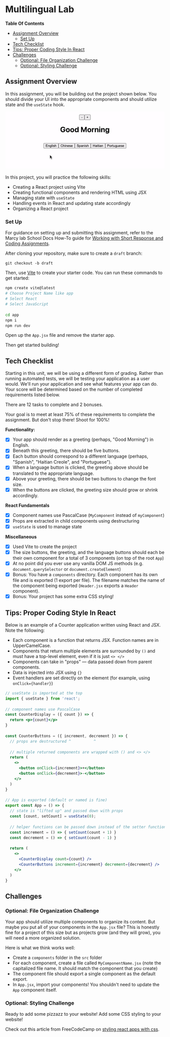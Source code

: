 # Multilingual Lab

**Table Of Contents**
- [Assignment Overview](#assignment-overview)
  - [Set Up](#set-up)
- [Tech Checklist](#tech-checklist)
- [Tips: Proper Coding Style In React](#tips-proper-coding-style-in-react)
- [Challenges](#challenges)
  - [Optional: File Organization Challenge](#optional-file-organization-challenge)
  - [Optional: Styling Challenge](#optional-styling-challenge)

## Assignment Overview

In this assignment, you will be building out the project shown below. You should divide your UI into the appropriate components and should utilize state and the `useState` hook. 

![demo](./demo.gif)

In this project, you will practice the following skills:
- Creating a React project using Vite
- Creating functional components and rendering HTML using JSX
- Managing state with `useState`
- Handling events in React and updating state accordingly
- Organizing a React project

### Set Up

For guidance on setting up and submitting this assignment, refer to the Marcy lab School Docs How-To guide for [Working with Short Response and Coding Assignments](https://marcylabschool.gitbook.io/marcy-lab-school-docs/fullstack-curriculum/how-tos/working-with-assignments#how-to-work-on-assignments).

After cloning your repository, make sure to create a `draft` branch:

```
git checkout -b draft
```

Then, use [Vite](https://vitejs.dev/guide/) to create your starter code. You can run these commands to get started:

```sh
npm create vite@latest
# Choose Project Name like app
# Select React
# Select JavaScript

cd app
npm i
npm run dev
```

Open up the `App.jsx` file and remove the starter app.

Then get started building!

## Tech Checklist

Starting in this unit, we will be using a different form of grading. Rather than running automated tests, we will be testing your application as a user would. We'll run your application and see what features your app can do. Your score will be determined based on the number of completed requirements listed below.

There are 12 tasks to complete and 2 bonuses.

Your goal is to meet at least 75% of these requirements to complete the assignment. But don't stop there! Shoot for 100%! 

**Functionality:**
- [x] Your app should render as a greeting (perhaps, "Good Morning") in English. 
- [x] Beneath this greeting, there should be five buttons. 
- [x] Each button should correspond to a different language (perhaps, "Spanish", "Haitian Creole", and "Portuguese"). 
- [x] When a language button is clicked, the greeting above should be translated to the appropriate language.
- [x] Above your greeting, there should be two buttons to change the font size.
- [x] When the buttons are clicked, the greeting size should grow or shrink accordingly. 

**React Fundamentals**
- [x] Component names use PascalCase (`MyComponent` instead of `myComponent`)
- [x] Props are extracted in child components using destructuring
- [x] `useState` is used to manage state

**Miscellaneous**
- [x] Used Vite to create the project
- [x] The size buttons, the greeting, and the language buttons should each be their own component for a total of 3 components (on top of the root `App`)
- [x] At no point did you ever use any vanilla DOM JS methods (e.g. `document.querySelector` or `document.createElement`)
- [x] Bonus: You have a `components` directory. Each component has its own file and is exported (1 export per file). The filename matches the name of the component being exported (`Header.jsx` exports a `Header` component).
- [x] Bonus: Your project has some extra CSS styling!

## Tips: Proper Coding Style In React

Below is an example of a Counter application written using React and JSX. Note the following:
* Each component is a function that returns JSX. Function names are in UpperCamelCase.
* Components that return multiple elements are surrounded by `()` and must have a top-level element, even if it is just `<> </>`
* Components can take in "props" — data passed down from parent components.
* Data is injected into JSX using `{}`
* Event handlers are set directly on the element (for example, using `onClick={handler}`)

```jsx
// useState is imported at the top
import { useState } from 'react';

// component names use PascalCase
const CounterDisplay = ({ count }) => {
  return <p>{count}</p>
}

const CounterButtons = ({ increment, decrement }) => {
  // props are destructured ^          ^
  
  // multiple returned components are wrapped with () and <> </>
  return (
    <>
      <button onClick={increment}>+</button>
      <button onClick={decrement}>-</button>
    </>
  )
}

// App is exported (default or named is fine)
export const App = () => {
  // state is "lifted up" and passed down with props
  const [count, setCount] = useState(0);

  // helper functions can be passed down instead of the setter function itself
  const increment = () => { setCount(count + 1) }
  const decrement = () => { setCount(count - 1) }

  return (
    <>
      <CounterDisplay count={count} />
      <CounterButtons increment={increment} decrement={decrement} />
    </>
  )
}
```

## Challenges

### Optional: File Organization Challenge

Your app should utilize multiple components to organize its content. But maybe you put all of your components in the `App.jsx` file? This is honestly fine for a project of this size but as projects grow (and they will grow), you will need a more organized solution.

Here is what we think works well:
* Create a `components` folder in the `src` folder
* For each component, create a file called `MyComponentName.jsx` (note the capitalized file name. It should match the component that you create)
* The component file should export a single component as the default export.
* In `App.jsx`, import your components! You shouldn't need to update the `App` component itself.

### Optional: Styling Challenge

Ready to add some pizzazz to your website! Add some CSS styling to your website!

Check out this article from FreeCodeCamp on [styling react apps with css](https://www.freecodecamp.org/news/style-react-apps-with-css/).


